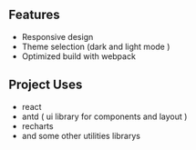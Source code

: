 ## Features

- Responsive design
- Theme selection (dark and light mode )
- Optimized build with webpack

## Project Uses

- react
- antd ( ui library for components and layout )
- recharts
- and some other utilities librarys
